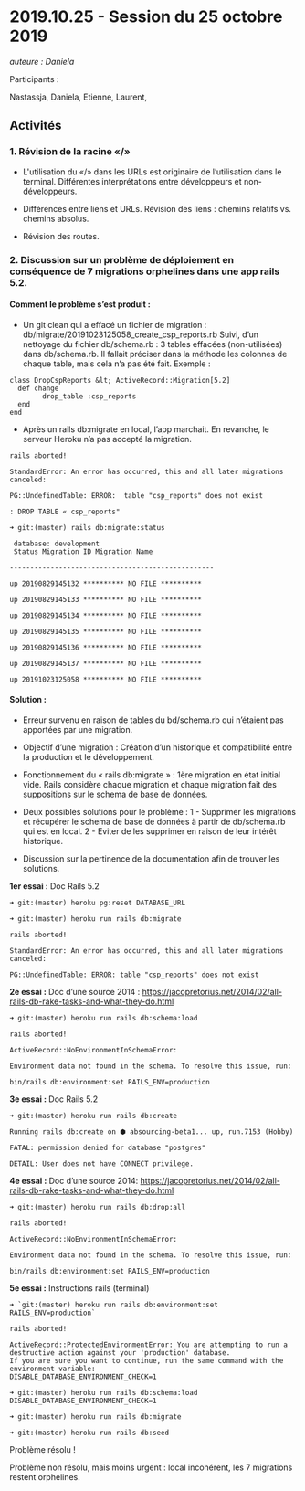 # 2019.10.25 - Session du 25 octobre 2019

_auteure : Daniela_

Participants :

Nastassja, Daniela, Etienne, Laurent,

## Activités

### 1. Révision de la racine «/»

* L'utilisation du «/»  dans les URLs est originaire de l’utilisation dans le terminal.
Différentes interprétations entre développeurs et non-développeurs.

* Différences entre liens et URLs.
Révision des liens : chemins relatifs vs. chemins absolus.

* Révision des routes.

### 2. Discussion sur un problème de déploiement en conséquence de 7 migrations orphelines dans une app rails 5.2.

#### Comment le problème s’est produit :

* Un git clean qui a effacé un fichier de migration : db/migrate/20191023125058_create_csp_reports.rb
Suivi, d’un nettoyage du fichier db/schema.rb :
3 tables effacées (non-utilisées) dans db/schema.rb.
Il fallait préciser dans la méthode les colonnes de chaque table, mais cela n’a pas été fait. Exemple :
```
class DropCspReports &lt; ActiveRecord::Migration[5.2]
  def change
        drop_table :csp_reports
  end
end
```
* Après un rails db:migrate en local, l’app marchait.
En revanche, le serveur Heroku n’a pas accepté la migration.
```
rails aborted!

StandardError: An error has occurred, this and all later migrations canceled:

PG::UndefinedTable: ERROR:  table "csp_reports" does not exist

: DROP TABLE « csp_reports"
```

```
➜ git:(master) rails db:migrate:status

 database: development
 Status Migration ID Migration Name

--------------------------------------------------

up 20190829145132 ********** NO FILE **********

up 20190829145133 ********** NO FILE **********

up 20190829145134 ********** NO FILE **********

up 20190829145135 ********** NO FILE **********

up 20190829145136 ********** NO FILE **********

up 20190829145137 ********** NO FILE **********

up 20191023125058 ********** NO FILE **********
```

#### Solution :

* Erreur survenu en raison de tables du bd/schema.rb qui n’étaient pas apportées par une migration.


* Objectif d’une migration :
Création d’un historique et compatibilité entre la production et le développement.

* Fonctionnement du « rails db:migrate » :
1ère migration en état initial vide.
Rails considère chaque migration et chaque migration fait des suppositions sur le schema de base de données.

* Deux possibles solutions pour le problème :
1 - Supprimer les migrations et récupérer le schema de base de données à partir de db/schema.rb qui est en local.
2 - Eviter de les supprimer en raison de leur intérêt historique.

* Discussion sur la pertinence de la documentation afin de trouver les solutions.

**1er essai :**
Doc Rails 5.2
```
➜ git:(master) heroku pg:reset DATABASE_URL

➜ git:(master) heroku run rails db:migrate
```
```
rails aborted!

StandardError: An error has occurred, this and all later migrations canceled:

PG::UndefinedTable: ERROR: table "csp_reports" does not exist
```
**2e essai :**
Doc d’une source 2014 : https://jacopretorius.net/2014/02/all-rails-db-rake-tasks-and-what-they-do.html
```
➜ git:(master) heroku run rails db:schema:load
```
```
rails aborted!

ActiveRecord::NoEnvironmentInSchemaError:

Environment data not found in the schema. To resolve this issue, run:

bin/rails db:environment:set RAILS_ENV=production
```

**3e essai :**
Doc Rails 5.2

```
➜ git:(master) heroku run rails db:create
```

```
Running rails db:create on ⬢ absourcing-beta1... up, run.7153 (Hobby)

FATAL: permission denied for database "postgres"

DETAIL: User does not have CONNECT privilege.
````
**4e essai :**
Doc d’une source 2014: https://jacopretorius.net/2014/02/all-rails-db-rake-tasks-and-what-they-do.html
```
➜ git:(master) heroku run rails db:drop:all
```
```
rails aborted!

ActiveRecord::NoEnvironmentInSchemaError:

Environment data not found in the schema. To resolve this issue, run:

bin/rails db:environment:set RAILS_ENV=production
```
**5e essai :**
Instructions rails (terminal)
```
➜ `git:(master) heroku run rails db:environment:set RAILS_ENV=production`

rails aborted!

ActiveRecord::ProtectedEnvironmentError: You are attempting to run a destructive action against your 'production' database.
If you are sure you want to continue, run the same command with the environment variable:
DISABLE_DATABASE_ENVIRONMENT_CHECK=1
```
```
➜ git:(master) heroku run rails db:schema:load DISABLE_DATABASE_ENVIRONMENT_CHECK=1

➜ git:(master) heroku run rails db:migrate

➜ git:(master) heroku run rails db:seed
```

Problème résolu !

Problème non résolu, mais moins urgent : local incohérent, les 7 migrations restent orphelines.

